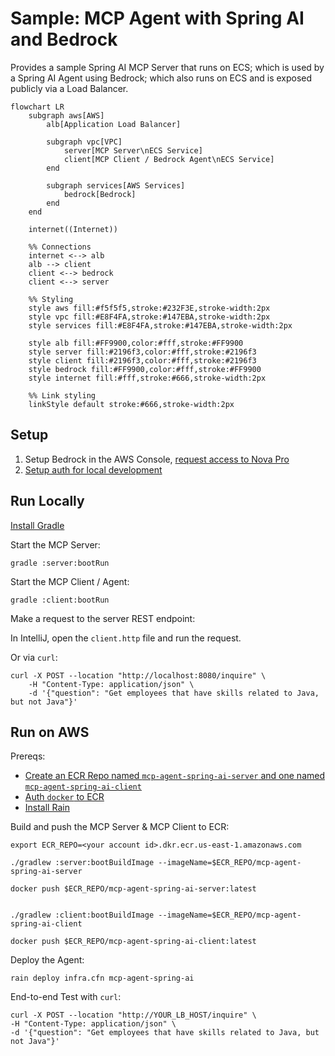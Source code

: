 # Sample: MCP Agent with Spring AI and Bedrock

Provides a sample Spring AI MCP Server that runs on ECS; which is used by a Spring AI Agent using Bedrock; which also runs on ECS and is exposed publicly via a Load Balancer.

```mermaid
flowchart LR
    subgraph aws[AWS]
        alb[Application Load Balancer]
        
        subgraph vpc[VPC]
            server[MCP Server\nECS Service]
            client[MCP Client / Bedrock Agent\nECS Service]
        end
        
        subgraph services[AWS Services]
            bedrock[Bedrock]
        end
    end
    
    internet((Internet))
    
    %% Connections
    internet <--> alb
    alb --> client
    client <--> bedrock
    client <--> server

    %% Styling
    style aws fill:#f5f5f5,stroke:#232F3E,stroke-width:2px
    style vpc fill:#E8F4FA,stroke:#147EBA,stroke-width:2px
    style services fill:#E8F4FA,stroke:#147EBA,stroke-width:2px

    style alb fill:#FF9900,color:#fff,stroke:#FF9900
    style server fill:#2196f3,color:#fff,stroke:#2196f3
    style client fill:#2196f3,color:#fff,stroke:#2196f3
    style bedrock fill:#FF9900,color:#fff,stroke:#FF9900
    style internet fill:#fff,stroke:#666,stroke-width:2px

    %% Link styling
    linkStyle default stroke:#666,stroke-width:2px
```

## Setup

1. Setup Bedrock in the AWS Console, [request access to Nova Pro](https://us-east-1.console.aws.amazon.com/bedrock/home?region=us-east-1#/modelaccess)
1. [Setup auth for local development](https://docs.aws.amazon.com/cli/v1/userguide/cli-chap-authentication.html)

## Run Locally

[Install Gradle](https://gradle.org/install/)

Start the MCP Server:
```
gradle :server:bootRun
```

Start the MCP Client / Agent:
```
gradle :client:bootRun
```

Make a request to the server REST endpoint:

In IntelliJ, open the `client.http` file and run the request.

Or via `curl`:
```
curl -X POST --location "http://localhost:8080/inquire" \
    -H "Content-Type: application/json" \
    -d '{"question": "Get employees that have skills related to Java, but not Java"}'
```

## Run on AWS

Prereqs:
- [Create an ECR Repo named `mcp-agent-spring-ai-server` and one named `mcp-agent-spring-ai-client`](https://us-east-1.console.aws.amazon.com/ecr/private-registry/repositories/create?region=us-east-1)
- [Auth `docker` to ECR](https://docs.aws.amazon.com/AmazonECR/latest/userguide/registry_auth.html)
- [Install Rain](https://github.com/aws-cloudformation/rain)

Build and push the MCP Server & MCP Client to ECR:
```
export ECR_REPO=<your account id>.dkr.ecr.us-east-1.amazonaws.com

./gradlew :server:bootBuildImage --imageName=$ECR_REPO/mcp-agent-spring-ai-server

docker push $ECR_REPO/mcp-agent-spring-ai-server:latest


./gradlew :client:bootBuildImage --imageName=$ECR_REPO/mcp-agent-spring-ai-client

docker push $ECR_REPO/mcp-agent-spring-ai-client:latest
```

Deploy the Agent:
```
rain deploy infra.cfn mcp-agent-spring-ai
```

End-to-end Test with `curl`:
```
curl -X POST --location "http://YOUR_LB_HOST/inquire" \
-H "Content-Type: application/json" \
-d '{"question": "Get employees that have skills related to Java, but not Java"}'
```
